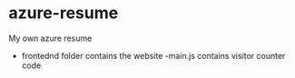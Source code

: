 # azure-resume
My own azure resume

- frontednd folder contains the website
-main.js contains visitor counter code 